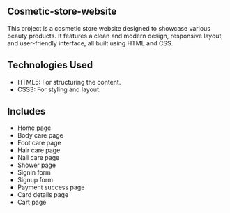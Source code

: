 ## Cosmetic-store-website
This project is a cosmetic store website designed to showcase various beauty products. It features a clean and modern design, responsive layout, and user-friendly interface, all built using HTML and CSS.
## Technologies Used
- HTML5: For structuring the content.
- CSS3: For styling and layout.
## Includes
 - Home page
 - Body care page
 - Foot care page
 - Hair care page
 - Nail care page
 - Shower page
 - Signin form
 - Signup form
 - Payment success page
 - Card details page
 - Cart page
